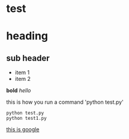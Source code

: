 # test

# heading
## sub header

- item 1
- item 2


**bold**
*hello*

this is how you run a command 'python test.py'
```
python test.py
python test1.py
```

[this is google](www.google.com)
